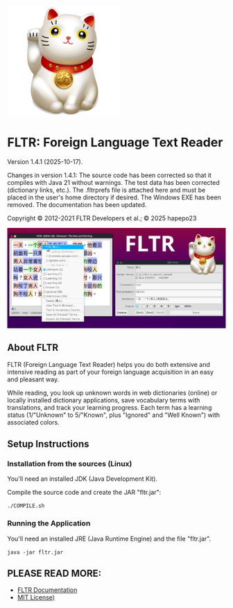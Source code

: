 ![FLTR](icons/icon256.png)

# FLTR: Foreign Language Text Reader

Version 1.4.1 (2025-10-17). 

Changes in version 1.4.1: The source code has been corrected so that it compiles with Java 21 without warnings. The test data has been corrected (dictionary links, etc.). The .fltrprefs file is attached here and must be placed in the user's home directory if desired. The Windows EXE has been removed. The documentation has been updated.

Copyright © 2012-2021 FLTR Developers et al.; © 2025 hapepo23

![Screenshot](fltr_screenshot.png)

## About FLTR

FLTR (Foreign Language Text Reader) helps you do both extensive and intensive reading as part of your foreign language acquisition in an easy and pleasant way.

While reading, you look up unknown words in web dictionaries (online) or locally installed dictionary applications, save vocabulary terms with translations, and track your learning progress. Each term has a learning status (1/"Unknown" to 5/"Known", plus "Ignored" and "Well Known") with associated colors.

## Setup Instructions

### Installation from the sources (Linux)

You'll need an installed JDK (Java Development Kit).

Compile the source code and create the JAR "fltr.jar":

   ```
   ./COMPILE.sh
   ```

### Running the Application

You'll need an installed JRE (Java Runtime Engine) and the file "fltr.jar".

   ```
   java -jar fltr.jar
   ```

## PLEASE READ MORE:

- [FLTR Documentation](FLTR_Documentation.pdf)
- [MIT License)](LICENSE)
